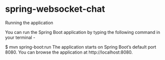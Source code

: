 # spring-websocket-chat

Running the application

You can run the Spring Boot application by typing the following command in your terminal -

$ mvn spring-boot:run
The application starts on Spring Boot’s default port 8080. You can browse the application at http://localhost:8080.
